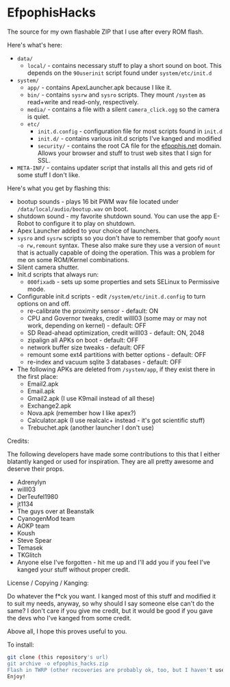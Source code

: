 EfpophisHacks
=============

The source for my own flashable ZIP that I use after every ROM flash.

Here's what's here:

* `data/`
  * `local/` - contains necessary stuff to play a short sound on boot. This depends on the `90userinit` script found under `system/etc/init.d`
* `system/`
  * `app/` - contains ApexLauncher.apk because I like it.
  * `bin/` - contains `sysrw` and `sysro` scripts. They mount `/system` as read+write and read-only, respectively.
  * `media/` - contains a file with a silent `camera_click.ogg` so the camera is quiet.
  * `etc/`
    * `init.d.config` - configuration file for most scripts found in `init.d`
    * `init.d/` - contains various init.d scripts I've kanged and modified
    * `security/` - contains the root CA file for the [efpophis.net](https://www.efpophis.net) domain. Allows your browser and stuff to trust web sites that I sign for SSL.
* `META-INF/` - contains updater script that installs all this and gets rid of some stuff I don't like.


Here's what you get by flashing this:

* bootup sounds - plays 16 bit PWM wav file located under `/data/local/audio/bootup.wav` on boot.
* shutdown sound - my favorite shutdown sound. You can use the app E-Robot to configure it to play on shutdown.
* Apex Launcher added to your choice of launchers.
* `sysro` and `sysrw` scripts so you don't have to remember that goofy `mount -o rw,remount` syntax. These also make sure they use a version of `mount` that is actually capable of doing the operation. This was a problem for me on some ROM/Kernel combinations.
* Silent camera shutter.
* Init.d scripts that always run:
  * `000fixadb` - sets up some properties and sets SELinux to Permissive mode.
* Configurable init.d scripts - edit `/system/etc/init.d.config` to turn options on and off.
  * re-calibrate the proximity sensor - default: ON
  * CPU and Governor tweaks, credit willl03 (some may or may not work, depending on kernel) - default: OFF
  * SD Read-ahead optimization, credit willl03 - default: ON, 2048
  * zipalign all APKs on boot - default: OFF
  * network buffer size tweaks - default: OFF
  * remount some ext4 partitions with better options - default: OFF
  * re-index and vacuum sqlite 3 databases - default: OFF
* The following APKs are deleted from `/system/app`, if they exist there in the first place:
  * Email2.apk
  * Email.apk
  * Gmail2.apk (I use K9mail instead of all these)
  * Exchange2.apk
  * Nova.apk (remember how I like apex?)
  * Calculator.apk (I use realcalc+ instead - it's got scientific stuff)
  * Trebuchet.apk (another launcher I don't use)

Credits:

The following developers have made some contributions to this that I either blatantly kanged or used for inspiration. They are all pretty awesome and deserve their props.
  * Adrenylyn
  * willl03
  * DerTeufel1980
  * jt1134
  * The guys over at Beanstalk
  * CyanogenMod team
  * AOKP team
  * Koush
  * Steve Spear
  * Temasek
  * TKGlitch
  * Anyone else I've forgotten - hit me up and I'll add you if you feel I've kanged your stuff without proper credit.

License / Copying / Kanging:

Do whatever the f*ck you want. I kanged most of this stuff and modified it to suit my needs, anyway, so why should I say someone else can't do the same?  I don't care if you give me credit, but it would be good if you gave the devs who I've kanged from some credit.

Above all, I hope this proves useful to you.

To install:

```sh
git clone (this repository's url)
git archive -o efpophis_hacks.zip
Flash in TWRP (other recoveries are probably ok, too, but I haven't used them in a long time).
Enjoy!
```
